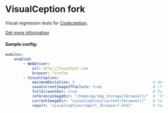# VisualCeption fork

Visual regression tests for [Codeception](http://codeception.com/).
 
[Get more information](https://github.com/Codeception/VisualCeption)

#### Sample config:
```yaml
modules:
    enabled: 
        - WebDriver:
            url: http://localhost.com
            browser: firefox
        - VisualCeption:
            maximumDeviation: 5                                   # deviation in percent
            saveCurrentImageIfFailure: true                       # if true, VisualCeption saves the current
            fullScreenShot: true                                  # fullpage screenshot
            referenceImageDir: "/home/qa/img_storage/[browser]/"  # "[browser]" replaced to "firefox"
            currentImageDir: "visualception/current/[browser]/"   # tests/_output/visualception/current/firefox/
            report: "visualception/report_[browser].html"         # tests/_output/visualception/report_firefox.html
```